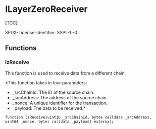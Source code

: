 # ILayerZeroReceiver

[TOC]

SPDX-License-Identifier: SSPL-1.-0


## Functions
### lzReceive

This function is used to receive data from a different chain.

*This function takes in four parameters:
- _srcChainId: The ID of the source chain.
- _srcAddress: The address of the source chain.
- _nonce: A unique identifier for the transaction.
- _payload: The data to be received.*


```solidity
function lzReceive(uint16 _srcChainId, bytes calldata _srcAddress, uint64 _nonce, bytes calldata _payload) external;
```

